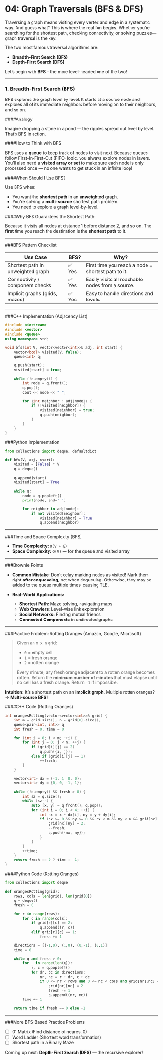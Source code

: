 # 04: Graph Traversals (BFS & DFS)

Traversing a graph means visiting every vertex and edge in a systematic way. And guess what? This is where the real fun begins. Whether you're searching for the shortest path, checking connectivity, or solving puzzles—graph traversal is the key.

The two most famous traversal algorithms are:

* **Breadth-First Search (BFS)**
* **Depth-First Search (DFS)**

Let’s begin with **BFS** – the more level-headed one of the two!

---

### 1. Breadth-First Search (BFS)

BFS explores the graph level by level. It starts at a source node and explores all of its immediate neighbors before moving on to their neighbors, and so on.

####Analogy:

Imagine dropping a stone in a pond — the ripples spread out level by level. That’s BFS in action.

####How to Think with BFS

BFS uses a **queue** to keep track of nodes to visit next. Because queues follow First-In-First-Out (FIFO) logic, you always explore nodes in layers. You’ll also need a **visited array or set** to make sure each node is only processed once — no one wants to get stuck in an infinite loop!

####When Should I Use BFS?

Use BFS when:

* You want the **shortest path** in an **unweighted** graph.
* You’re solving a **multi-source** shortest path problem.
* You need to explore a graph level-by-level.

####Why BFS Guarantees the Shortest Path:

Because it visits all nodes at distance 1 before distance 2, and so on. The **first** time you reach the destination is the **shortest path** to it.

---

###BFS Pattern Checklist

| Use Case                          | BFS?  | Why?                                               |
| --------------------------------- | ----- | -------------------------------------------------- |
| Shortest path in unweighted graph | ✅ Yes | First time you reach a node = shortest path to it. |
| Connectivity / component checks   | ✅ Yes | Easily visits all reachable nodes from a source.   |
| Implicit graphs (grids, mazes)    | ✅ Yes | Easy to handle directions and levels.              |

---

###C++ Implementation (Adjacency List)

```cpp
#include <iostream>
#include <vector>
#include <queue>
using namespace std;

void bfs(int V, vector<vector<int>>& adj, int start) {
    vector<bool> visited(V, false);
    queue<int> q;

    q.push(start);
    visited[start] = true;

    while (!q.empty()) {
        int node = q.front();
        q.pop();
        cout << node << " ";

        for (int neighbor : adj[node]) {
            if (!visited[neighbor]) {
                visited[neighbor] = true;
                q.push(neighbor);
            }
        }
    }
}
```

###Python Implementation

```python
from collections import deque, defaultdict

def bfs(V, adj, start):
    visited = [False] * V
    q = deque()

    q.append(start)
    visited[start] = True

    while q:
        node = q.popleft()
        print(node, end=' ')

        for neighbor in adj[node]:
            if not visited[neighbor]:
                visited[neighbor] = True
                q.append(neighbor)
```

---

###Time and Space Complexity (BFS)

* **Time Complexity:** `O(V + E)`
* **Space Complexity:** `O(V)` — for the queue and visited array

---

###Brownie Points

* **Common Mistake:** Don’t delay marking nodes as visited! Mark them right **after enqueueing**, not when dequeuing. Otherwise, they may be added to the queue multiple times, causing TLE.

* **Real-World Applications:**

  * **Shortest Path:** Maze solving, navigating maps
  * **Web Crawlers:** Level-wise link exploration
  * **Social Networks:** Finding mutual friends
  * **Connected Components** in undirected graphs

---

###Practice Problem: Rotting Oranges (Amazon, Google, Microsoft)

> Given an `m x n` grid:
>
> * `0` = empty cell
> * `1` = fresh orange
> * `2` = rotten orange
>
> Every minute, any fresh orange adjacent to a rotten orange becomes rotten. Return the **minimum number of minutes** that must elapse until no cell has a fresh orange. Return `-1` if impossible.

**Intuition:** It’s a shortest path on an **implicit graph**. Multiple rotten oranges? → **Multi-source BFS!**

####C++ Code (Rotting Oranges)

```cpp
int orangesRotting(vector<vector<int>>& grid) {
    int m = grid.size(), n = grid[0].size();
    queue<pair<int, int>> q;
    int fresh = 0, time = 0;

    for (int i = 0; i < m; ++i) {
        for (int j = 0; j < n; ++j) {
            if (grid[i][j] == 2)
                q.push({i, j});
            else if (grid[i][j] == 1)
                ++fresh;
        }
    }

    vector<int> dx = {-1, 1, 0, 0};
    vector<int> dy = {0, 0, -1, 1};

    while (!q.empty() && fresh > 0) {
        int sz = q.size();
        while (sz--) {
            auto [x, y] = q.front(); q.pop();
            for (int i = 0; i < 4; ++i) {
                int nx = x + dx[i], ny = y + dy[i];
                if (nx >= 0 && ny >= 0 && nx < m && ny < n && grid[nx][ny] == 1) {
                    grid[nx][ny] = 2;
                    --fresh;
                    q.push({nx, ny});
                }
            }
        }
        ++time;
    }
    return fresh == 0 ? time : -1;
}
```

####Python Code (Rotting Oranges)

```python
from collections import deque

def orangesRotting(grid):
    rows, cols = len(grid), len(grid[0])
    q = deque()
    fresh = 0

    for r in range(rows):
        for c in range(cols):
            if grid[r][c] == 2:
                q.append((r, c))
            elif grid[r][c] == 1:
                fresh += 1

    directions = [(-1,0), (1,0), (0,-1), (0,1)]
    time = 0

    while q and fresh > 0:
        for _ in range(len(q)):
            r, c = q.popleft()
            for dr, dc in directions:
                nr, nc = r + dr, c + dc
                if 0 <= nr < rows and 0 <= nc < cols and grid[nr][nc] == 1:
                    grid[nr][nc] = 2
                    fresh -= 1
                    q.append((nr, nc))
        time += 1

    return time if fresh == 0 else -1
```

---

###More BFS-Based Practice Problems

* [ ] 01 Matrix (Find distance of nearest 0)
* [ ] Word Ladder (Shortest word transformation)
* [ ] Shortest path in a Binary Maze

Coming up next: **Depth-First Search (DFS)** — the recursive explorer!
